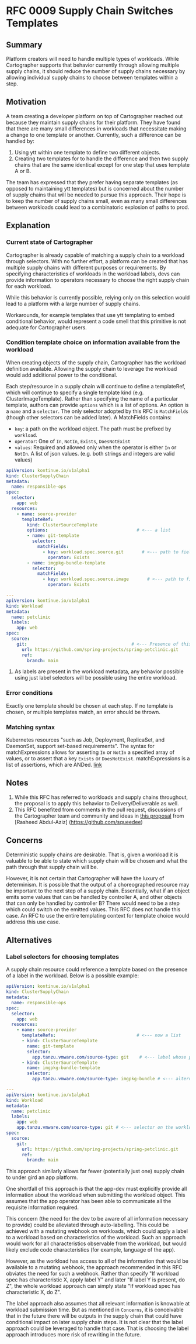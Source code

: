 # RFC 0009 Supply Chain Switches Templates

## Summary

Platform creators will need to handle multiple types of workloads. While Cartographer
supports that behavior currently through allowing multiple supply chains, it should
reduce the number of supply chains necessary by allowing individual supply chains
to choose between templates within a step.

## Motivation

A team creating a developer platform on top of Cartographer reached out because
they maintain supply chains for their platform. They have found that there are
many small differences in workloads that necessitate making a change to one
template or another. Currently, such a difference can be handled by:

1. Using ytt within one template to define two different objects.
2. Creating two templates for to handle the difference and then two supply chains
   that are the same identical except for one step that uses template A or B.

The team has expressed that they prefer having separate templates (as opposed to
maintaining ytt templates) but is concerned about the number of supply chains that
will be needed to pursue this approach. Their hope is to keep the number of
supply chains small, even as many small differences between workloads could lead to
a combinatoric explosion of paths to prod.

## Explanation

### Current state of Cartographer

Cartographer is already capable of matching a supply chain to a workload through selectors.
With no further effort, a platform can be created that has multiple supply chains with different
purposes or requirements. By specifying characteristics of workloads in the workload labels,
devs can provide information to operators necessary to choose the right supply chain for
each workload.

While this behavior is currently possible, relying only on this selection would lead to a platform
with a large number of supply chains.

Workarounds, for example templates that use ytt templating to embed conditional behavior,
would represent a code smell that this primitive is not adequate for Cartographer users.

### Condition template choice on information available from the workload

When creating objects of the supply chain, Cartographer has the workload definition available.
Allowing the supply chain to leverage the workload would add additional power to the conditional.

Each step/resource in a supply chain will continue to define a templateRef, which will continue to
specify a single template kind (e.g. ClusterImageTemplate). Rather than specifying the name of a
particular template, authors can provide `options` which is a list of options. An option is
a `name` and a `selector`. The only selector adopted by this RFC is `MatchFields` (though other
selectors can be added later). A MatchFields contains:
- `key`: a path on the workload object. The path must be prefixed by `workload`.
- `operator`: One of `In`, `NotIn`, `Exists`, `DoesNotExist`
- `values`: Required and allowed only when the operator is either `In` or `NotIn`. A list of json values.
  (e.g. both strings and integers are valid values)

```yaml
apiVersion: kontinue.io/v1alpha1
kind: ClusterSupplyChain
metadata:
  name: responsible-ops
spec:
  selector:
    app: web
  resources:
    - name: source-provider
      templateRef:
        kind: ClusterSourceTemplate
        options:                                  # <--- a list
        - name: git-template
          selector:
            matchFields:
              - key: workload.spec.source.git       # <--- path to field in template context
                operator: Exists
        - name: imgpkg-bundle-template
          selector:
            matchFields:
              - key: workload.spec.source.image       # <--- path to field in template context
                operator: Exists

---
apiVersion: kontinue.io/v1alpha1
kind: Workload
metadata:
  name: petclinic
  labels:
    app: web
spec:
  source:
    git:                                        # <--- Presence of this field will determine the conditional
      url: https://github.com/spring-projects/spring-petclinic.git
      ref:
        branch: main
```

1. As labels are present in the workload metadata, any behavior possible using just label selectors
  will be possible using the entire workload.

### Error conditions

Exactly one template should be chosen at each step. If no template is chosen, or multiple templates match, an error
should be thrown.

### Matching syntax

Kubernetes resources "such as Job, Deployment, ReplicaSet, and DaemonSet, support set-based requirements". The
syntax for matchExpressions allows for asserting `In` or `NotIn` a specified array of values, or to assert
that a key `Exists` or `DoesNotExist`. matchExpressions is a list of assertions, which are ANDed.
[link](https://kubernetes.io/docs/concepts/overview/working-with-objects/labels/#resources-that-support-set-based-requirements)

## Notes

1. While this RFC has referred to workloads and supply chains throughout, the proposal is to apply this
  behavior to Delivery/Deliverable as well.
2. This RFC benefited from comments in the pull request, discussions of the Cartographer team and community
  and ideas in [this proposal](https://gist.github.com/squeedee/723be000c4f2ee40ce4c9ac020cbf4fc) 
  from [Rasheed Abdul-Aziz] (https://github.com/squeedee)

## Concerns

Deterministic supply chains are desirable. That is, given a workload it is valuable to be able to
state which supply chain will be chosen and what the path through that supply chain will be.

However, it is not certain that Cartographer will have the luxury of determinism. It is possible that the
output of a choreographed resource may be important to the next step of a supply chain. Essentially, what if
an object emits some values that can be handled by controller A, and other objects that can only be handled
by controller B? There would need to be a step which could switch on the emitted values. This RFC does not
handle this case. An RFC to use the entire templating context for template choice would address this use case.

## Alternatives

### Label selectors for choosing templates

A supply chain resource could reference a template based on the presence of a
label in the workload. Below is a possible example:

```yaml
apiVersion: kontinue.io/v1alpha1
kind: ClusterSupplyChain
metadata:
  name: responsible-ops
spec:
  selector:
    app: web
  resources:
    - name: source-provider
      templateRefs:                               # <--- now a list
      - kind: ClusterSourceTemplate
        name: git-template
        selector:
          app.tanzu.vmware.com/source-type: git    # <--- label whose presence will trigger use of this template
      - kind: ClusterSourceTemplate
        name: imgpkg-bundle-template
        selector:
          app.tanzu.vmware.com/source-type: imgpkg-bundle # <--- alternate label for alternate template

---
apiVersion: kontinue.io/v1alpha1
kind: Workload
metadata:
  name: petclinic
  labels:
    app: web
    app.tanzu.vmware.com/source-type: git # <--- selector on the workload
spec:
  source:
    git:
      url: https://github.com/spring-projects/spring-petclinic.git
      ref:
        branch: main
```

This approach similarly allows far fewer (potentially just one) supply chain to under gird an app
platform.

One shortfall of this approach is that the app-dev must explicitly provide all information
about the workload when submitting the workload object. This assumes that the app operator
has been able to communicate all the requisite information required.

This concern (the need for the dev to be aware of all information necessary to provide) could
be alleviated through auto-labelling. This could be achieved with a mutating webhook on
workloads, which could apply a label to a workload based on characteristics of the workload.
Such an approach would work for all characteristics observable from the workload, but would
likely exclude code characteristics (for example, language of the app).

However, as the workload has access to all of the information that would be available to a
mutating webhook, the approach recommended in this RFC obviates the need for such a webhook.
Rather than specify "If workload spec has characteristic X, apply label Y" and later "If
label Y is present, do Z", the whole workload approach can simply state "If workload spec
has characteristic X, do Z".

The label approach also assumes that all relevant information is knowable at workload submission
time. But as mentioned in `Concerns`, it is conceivable that in the future there will be
outputs in the supply chain that could have conditional impact on later supply chain steps. It
is not clear that the label approach could be leveraged to handle that case. That is choosing the
label approach introduces more risk of rewriting in the future.
